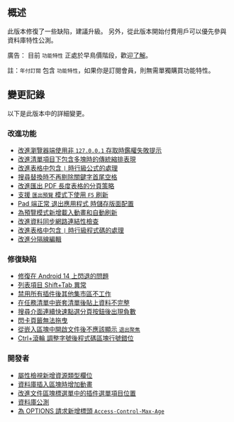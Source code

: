 ## 概述

此版本修復了一些缺陷，建議升級。 另外，從此版本開始付費用戶可以優先參與資料庫特性公測。

廣告： 目前 `功能特性` 正處於早鳥價階段，歡迎[了解](https://b3log.org/siyuan/pricing.html)。

註：`年付訂閱` 包含 `功能特性`，如果你是訂閱會員，則無需單獨購買功能特性。

## 變更記錄

以下是此版本中的詳細變更。

### 改進功能

* [改進瀏覽器端使用非 `127.0.0.1` 存取時鑑權失敗提示](https://github.com/siyuan-note/siyuan/issues/9224)
* [改進清單項目下包含多塊時的傳統縮排表現](https://github.com/siyuan-note/siyuan/issues/9226)
* [改進表格中包含 `|` 時行級公式的處理](https://github.com/siyuan-note/siyuan/issues/9227)
* [搜尋替換時不再剔除關鍵字首尾空格](https://github.com/siyuan-note/siyuan/issues/9229)
* [改進匯出 PDF 長度表格的分頁策略](https://github.com/siyuan-note/siyuan/pull/9234)
* [支援 `匯出預覽` 模式下使用 `F5` 刷新](https://github.com/siyuan-note/siyuan/issues/9235)
* [Pad 端正常 退出應用程式 時儲存版面配置](https://github.com/siyuan-note/siyuan/issues/9244)
* [為預覽模式新增載入動畫和自動刷新](https://github.com/siyuan-note/siyuan/issues/9247)
* [改進資料同步網路連結性檢查](https://github.com/siyuan-note/siyuan/issues/9251)
* [改進表格中包含 `|` 時行級程式碼的處理](https://github.com/siyuan-note/siyuan/issues/9252)
* [改進分隔線編輯](https://github.com/siyuan-note/siyuan/issues/9259)

### 修復缺陷

* [修復在 Android 14 上閃退的問題](https://github.com/siyuan-note/siyuan/issues/9212)
* [列表項目 Shift+Tab 異常](https://github.com/siyuan-note/siyuan/issues/9237)
* [禁用所有插件後其他集市區不工作](https://github.com/siyuan-note/siyuan/issues/9238)
* [在任務清單中嵌套清單後貼上資料不完整](https://github.com/siyuan-note/siyuan/issues/9239)
* [搜尋介面連續快速點選分頁按鈕後出現負數](https://github.com/siyuan-note/siyuan/issues/9243)
* [閃卡頁籤無法拖曳](https://github.com/siyuan-note/siyuan/issues/9250)
* [從嵌入區塊中開啟文件後不應該顯示 `退出聚焦`](https://github.com/siyuan-note/siyuan/issues/9254)
* [Ctrl+滾輪 調整字號後程式碼區塊行號錯位](https://github.com/siyuan-note/siyuan/issues/9260)

### 開發者

* [屬性檢視新增資源類型欄位](https://github.com/siyuan-note/siyuan/issues/8895)
* [資料庫插入區塊時增加動畫](https://github.com/siyuan-note/siyuan/issues/9092)
* [改進文件區塊標選單中的插件選單項目位置](https://github.com/siyuan-note/siyuan/pull/9225)
* [資料庫公測](https://github.com/siyuan-note/siyuan/issues/9242)
* [為 OPTIONS 請求新增標頭 `Access-Control-Max-Age`](https://github.com/siyuan-note/siyuan/pull/9257)